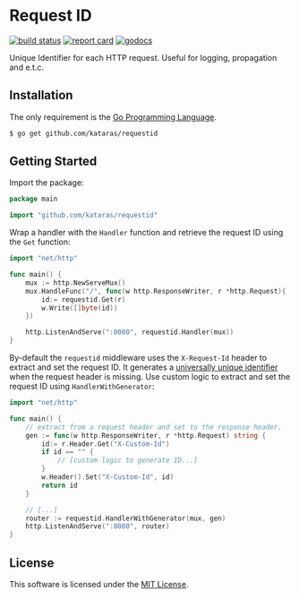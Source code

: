 # Request ID

[![build status](https://img.shields.io/travis/com/kataras/requestid/master.svg?style=for-the-badge&logo=travis)](https://travis-ci.com/github/kataras/requestid) [![report card](https://img.shields.io/badge/report%20card-a%2B-ff3333.svg?style=for-the-badge)](https://goreportcard.com/report/github.com/kataras/requestid) [![godocs](https://img.shields.io/badge/go-%20docs-488AC7.svg?style=for-the-badge)](https://godoc.org/github.com/kataras/requestid)

Unique Identifier for each HTTP request. Useful for logging, propagation and e.t.c.

## Installation

The only requirement is the [Go Programming Language](https://golang.org/dl).

```sh
$ go get github.com/kataras/requestid
```

## Getting Started

Import the package:

```go
package main

import "github.com/kataras/requestid"
```

Wrap a handler with the `Handler` function and retrieve the request ID using the `Get` function:

```go
import "net/http"

func main() {
    mux := http.NewServeMux()
    mux.HandleFunc("/", func(w http.ResponseWriter, r *http.Request){
        id:= requestid.Get(r)
        w.Write([]byte(id))
    })

    http.ListenAndServe(":8080", requestid.Handler(mux))
}
```

By-default the `requestid` middleware uses the `X-Request-Id` header to extract and set the request ID.
It generates a [universally unique identifier](https://en.wikipedia.org/wiki/Universally_unique_identifier#Version_4_(random)) when the request header is missing. Use custom logic to extract and set the request ID using `HandlerWithGenerator`:

```go
import "net/http"

func main() {
    // extract from a request header and set to the response header.
    gen := func(w http.ResponseWriter, r *http.Request) string {
        id:= r.Header.Get("X-Custom-Id")
        if id == "" {
            // [custom logic to generate ID...]
        }
        w.Header().Set("X-Custom-Id", id)
        return id
    }

    // [...]
    router := requestid.HandlerWithGenerator(mux, gen)
    http.ListenAndServe(":8080", router)
}
```

## License

This software is licensed under the [MIT License](LICENSE).
